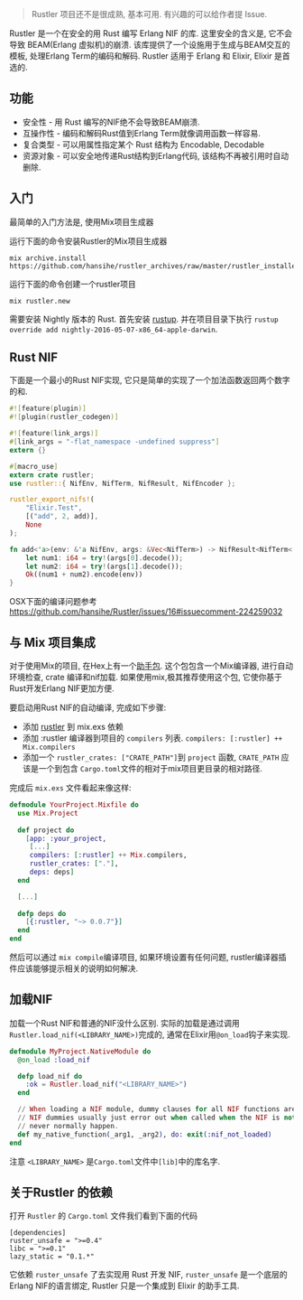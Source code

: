 > Rustler 项目还不是很成熟, 基本可用. 有兴趣的可以给作者提 Issue.

Rustler 是一个在安全的用 Rust 编写 Erlang NIF 的库. 这里安全的含义是, 它不会导致 BEAM(Erlang 虚拟机)的崩溃. 该库提供了一个设施用于生成与BEAM交互的模板, 处理Erlang Term的编码和解码. Rustler 适用于 Erlang 和 Elixir, Elixir 是首选的.

## 功能

- 安全性 - 用 Rust 编写的NIF绝不会导致BEAM崩溃.
- 互操作性 - 编码和解码Rust值到Erlang Term就像调用函数一样容易.
- 复合类型 - 可以用属性指定某个 Rust 结构为 Encodable, Decodable 
- 资源对象 - 可以安全地传递Rust结构到Erlang代码, 该结构不再被引用时自动删除.

## 入门

最简单的入门方法是, 使用Mix项目生成器

运行下面的命令安装Rustler的Mix项目生成器
```
mix archive.install https://github.com/hansihe/rustler_archives/raw/master/rustler_installer.ez
```
运行下面的命令创建一个rustler项目
```
mix rustler.new
```

需要安装 Nightly 版本的 Rust. 首先安装 [rustup](https://www.rustup.rs/). 并在项目目录下执行 `rustup override add nightly-2016-05-07-x86_64-apple-darwin`.

## Rust NIF

下面是一个最小的Rust NIF实现, 它只是简单的实现了一个加法函数返回两个数字的和.

```rust
#![feature(plugin)]
#![plugin(rustler_codegen)]

#![feature(link_args)]
#[link_args = "-flat_namespace -undefined suppress"]
extern {}

#[macro_use]
extern crate rustler;
use rustler::{ NifEnv, NifTerm, NifResult, NifEncoder };

rustler_export_nifs!(
    "Elixir.Test",
    [("add", 2, add)],
    None
);

fn add<'a>(env: &'a NifEnv, args: &Vec<NifTerm>) -> NifResult<NifTerm<'a>> {
    let num1: i64 = try!(args[0].decode());
    let num2: i64 = try!(args[1].decode());
    Ok((num1 + num2).encode(env))
}
```

OSX下面的编译问题参考 https://github.com/hansihe/Rustler/issues/16#issuecomment-224259032

## 与 Mix 项目集成

对于使用Mix的项目, 在Hex上有一个[助手包](https://hex.pm/packages/rustler). 这个包包含一个Mix编译器, 进行自动环境检查, crate 编译和nif加载. 如果使用mix,极其推荐使用这个包, 它使你基于Rust开发Erlang NIF更加方便.

要启动用Rust NIF的自动编译, 完成如下步骤:

- 添加 [rustler](https://hex.pm/packages/rustler) 到 mix.exs 依赖
- 添加 :rustler 编译器到项目的 `compilers` 列表. `compilers: [:rustler] ++ Mix.compilers`
- 添加一个 `rustler_crates: ["CRATE_PATH"]`到 `project` 函数, `CRATE_PATH` 应该是一个到包含 `Cargo.toml`文件的相对于mix项目更目录的相对路径.

完成后 `mix.exs` 文件看起来像这样:

```elixir
defmodule YourProject.Mixfile do
  use Mix.Project
 
  def project do
    [app: :your_project,
     [...]
     compilers: [:rustler] ++ Mix.compilers,
     rustler_crates: ["."],
     deps: deps]
  end

  [...]
 
  defp deps do
    [{:rustler, "~> 0.0.7"}]
  end
end
```

然后可以通过 `mix compile`编译项目, 如果环境设置有任何问题, rustler编译器插件应该能够提示相关的说明如何解决.

## 加载NIF
加载一个Rust NIF和普通的NIF没什么区别. 实际的加载是通过调用 `Rustler.load_nif(<LIBRARY_NAME>)`完成的, 通常在Elixir用`@on_load`钩子来实现.

```elixir
defmodule MyProject.NativeModule do
  @on_load :load_nif

  defp load_nif do
    :ok = Rustler.load_nif("<LIBRARY_NAME>")
  end

  // When loading a NIF module, dummy clauses for all NIF functions are required.
  // NIF dummies usually just error out when called when the NIF is not loaded, as that should
  // never normally happen.
  def my_native_function(_arg1, _arg2), do: exit(:nif_not_loaded)
end
```

注意 `<LIBRARY_NAME>` 是`Cargo.toml`文件中`[lib]`中的库名字.

## 关于Rustler 的依赖

打开 `Rustler` 的 `Cargo.toml` 文件我们看到下面的代码

```
[dependencies]
ruster_unsafe = ">=0.4"
libc = ">=0.1"
lazy_static = "0.1.*"
```

它依赖 `ruster_unsafe` 了去实现用 Rust 开发 NIF, `ruster_unsafe` 是一个底层的Erlang NIF的语言绑定, Rustler 只是一个集成到 Elixir 的助手工具.
